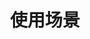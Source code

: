 ---
title: "使用场景"
linkTitle: "使用场景"
weight: 10
draft: true
description: >
  跨平台、跨云；本地开发到云端开发，各种开发场景支持。特别对于远程开发场景提供完善支撑，大幅提升云计算、大数据，人工智能，微服务等新时代/下一代开发场景下的开发效率。
---
